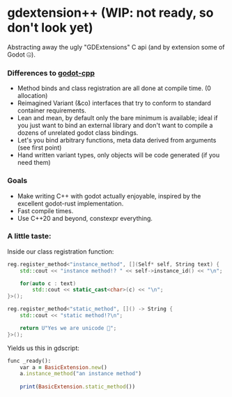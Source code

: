 # gdextension++ (WIP: not ready, so don't look yet)

Abstracting away the ugly "GDExtensions" C api (and by extension some of Godot 🤐).

### Differences to [godot-cpp](https://github.com/godotengine/godot-cpp)
* Method binds and class registration are all done at compile time. (0 allocation)
* Reimagined Variant (&co) interfaces that try to conform to standard container requirements.
* Lean and mean, by default only the bare minimum is available; ideal if you just want to bind an external library and don't want to compile a dozens of unrelated godot class bindings.
* Let's you bind arbitrary functions, meta data derived from arguments (see first point)
* Hand written variant types, only objects will be code generated (if you need them)

### Goals
* Make writing C++ with godot actually enjoyable, inspired by the excellent godot-rust implementation.
* Fast compile times.
* Use C++20 and beyond, constexpr everything.

### A little taste:
Inside our class registration function:
```cpp
reg.register_method<"instance_method", [](Self* self, String text) {
    std::cout << "instance method!? " << self->instance_id() << "\n";

    for(auto c : text)
        std::cout << static_cast<char>(c) << "\n";
}>();

reg.register_method<"static_method", []() -> String {
    std::cout << "static method!?\n";

    return U"Yes we are unicode 🤖";
}>();
```
Yields us this in gdscript:
```ruby
func _ready():
    var a = BasicExtension.new()
    a.instance_method("an instance method")
    
    print(BasicExtension.static_method())
```